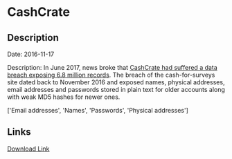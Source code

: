 # CashCrate

## Description

Date: 2016-11-17

Description:
In June 2017, news broke that <a href="https://motherboard.vice.com/en_us/article/bj8pvq/hackers-steal-6-million-user-accounts-for-cash-for-surveys-site" target="_blank" rel="noopener">CashCrate had suffered a data breach exposing 6.8 million records</a>. The breach of the cash-for-surveys site dated back to November 2016 and exposed names, physical addresses, email addresses and passwords stored in plain text for older accounts along with weak MD5 hashes for newer ones.


['Email addresses', 'Names', 'Passwords', 'Physical addresses']

## Links

[Download Link](https://link-to.net/1229997/819.9194138833977/dynamic/?r=aHR0cHM6Ly93d3cubWVkaWFmaXJlLmNvbS92aWV3L05kTkVCYnBrUjBNN2NCQi9jYXNoY3JhdGUuY29tL2ZpbGU=)
